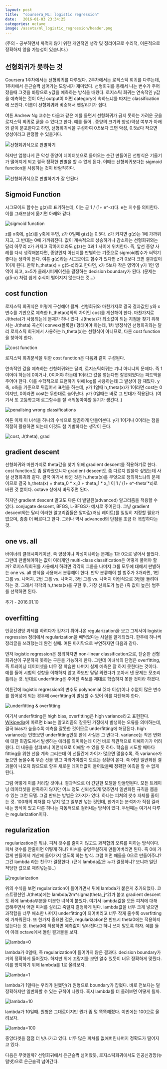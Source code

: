 ```yaml
---
layout: post
title:  "coursera_ML: logistic regression"
date:   2016-01-03 23:34:25
categories: octave
image: /assets/ml_logistic_regression/header.png
---
```


(주의 - 공부하면서 까먹지 않기 위한 개인적인 생각 및 정리이므로 수리적, 이론적으로 정확하지 않을 가능성이 있습니다.)

## 선형회귀가 못하는 것
Coursera 1주차에서는 선형회귀를 다루었다. 2주차에서는 로직스틱 회귀를 다루는데, 1주차에서 은근슬쩍 넘어가는 모양새가 재미있다. 선형회귀를 통해서 나는 변수가 주어졌을때 그것을 바탕으로 y값을 예측하는 방식을 배웠다. 로지스틱 회귀는 연속적인 y값을 예측하는 것이 아닌 output이 어떤 category에 속하느냐를 따지는 classification에 쓰인다. 이름이 선형회귀와 비슷해서 헷갈리기가 쉽다.

여튼 Andrew Ng 교수는 다음과 같은 예를 들면서 선형회귀가 긁지 못하는 가려운 곳을 로지스틱 회귀로 긁을 수 있다고 한다. 예를 들어.. 종양의 크기와 양성/악성 여부가 아래와 같이 분포한다고 하면, 선형회귀식을 구성하여 0.5보다 크면 악성, 0.5보다 작으면 양성이라고 판정할 수 있을거다.

![선형회귀식으로 판별하기](/assets/ml_logistic_regression/1.png)

하지만 엄청나게 큰 악성 종양이 데이터셋으로 들어오는 순간 만들어진 선형식은 기울기가 떨어지게 되고 결국 정확한 판별을 할 수 없게 된다. 이때는 선형회귀보다는 sigmoid function을 사용하는 것이 바람직하다.

![선형회귀식으로 판별하기가 잘 안된다](/assets/ml_logistic_regression/2.png)

## Sigmoid Function
시그모이드 함수는 g(z)로 표기하는데, 이는 곧 1 / (1+ e^-z)다. e는 지수를 의미한다. 이를 그래프상에 옮기면 아래와 같다.

![sigmoid function](/assets/ml_logistic_regression/3.png)

z를 x축에, g(z)를 y축에 두면, z가 0일때 g(z)는 0.5다. z가 커지면 g(z)는 1에 가까위지고, 그 반대는 0에 가까워진다. 값이 계속적으로 상승하거나 감소하는 선형회귀와는 달리 아무리 z가 커지고 작아지더라도 g(z)는 0과 1 사이에 위치한다. 즉, 앞선 종양 사례를 다시 생각해본다면, 종양인지 아닌지를 판별하는 기준으로 sigmoid함수가 써먹기 좋다는 생각이 든다. 여튼 g(z)라는 시그모이드 함수가 있다면 z가 0보다 크면 결과값이 1이게 된다. 만약 h_theta(x) = g(5-x)라고 한다면, x가 5보다 작은 영역이 y가 1인 영역이 되고, x=5가 클래시피케이션을 결정하는 decision boundary가 된다. (문제는 g(5-x) 처럼 쉽게 수식이 떨어지지 않는다는 것...)

## cost function
로지스틱 회귀식은 어떻게 구성해야 될까. 선형회귀와 마찬가지로 결국 결과값인 y와 x변수를 기반으로 예측한 h_theta(x)와의 차이인 cost를 계산해야 한다. 마찬가지로 J(theta)가 사용되는데 문제가 하나 있다. J(theta)가 최소값이 되는 지점을 찾기 위해서는 J(theta) 곡선이 convex(볼록한) 형태여야 하는데, 1차 방정식인 선형회귀와는 달리 로지스틱 회귀에서 사용하는 h_theta(x)는 선형식이 아니므로, 다른 cost function을 찾아야 한다.

![cost function](/assets/ml_logistic_regression/4.png)

로지스틱 회귀분석을 위한 cost function은 다음과 같이 구성된다.

연속적인 값을 예측하는 선형회귀와는 달리, 로지스틱회귀는 기냐 아니냐의 문제다. 즉 1이어야 하는데 0이거나, 0이어야 하는데 1이라고 값을 뱉는다면 잘못되었다는 피드백을 주어야 한다. 이를 수학적으로 표현하기 위해 log를 사용하는데 그 발상이 참 재밌다. y축, x축을 기준으로 뒤집어서 표현을 하는데, y가 1일때 h_theta(x)가 1이라면 cost는 0이지만, 0이라면 cost는 무한대로 늘어난다. y가 0일때는 바로 그 반대가 적용된다. (여기서 또 고등학교때 로그함수를 잘 배워놓아야할 동기가 생긴다..)

![penalising wrong classifications](/assets/ml_logistic_regression/5.png)

여튼 이제 이 녀석을 하나의 수식으로 깔끔하게 만들어본다. y가 1이거나 0이라는 점을 적절히 활용하면 되는데 이것도 참 기발하다는 생각이 든다.

![cost, J(theta), grad](/assets/ml_logistic_regression/6.png)

## gradient descent
선형회귀와 마찬가지로 theta값을 찾기 위해 gradient descent를 적용하기로 한다. cost function도 좀 달라졌으니까 gradient descent도 좀 다르지 않을까 싶었는데 사실 선형회귀와 같다. 결국 여기서 바뀐 것은 h_theta(x)를 무엇으로 정의하느냐의 문제이므로 결국 h_theta(x) = theta_0 * x_0 + theta_1 * x_1 이 1 / (1+ e^-theta’*x)로 바뀐 것 뿐이다. octave 상에서 바꿔주면 된다.

하지만 gradient descent 말고도 다른 더 발달된(advanced) 알고리즘을 적용할 수 있다. conjugate descent, BFGS, L-BFGS가 예시로 주어진다. 그냥 gradient descent와는 달리 이러한 알고리즘들은 알파값(러닝 레이트)를 일일히 지정할 필요가 없으며, 종종 더 빠르다고 한다. 그러나 역시 advanced의 단점을 조금 더 복잡하다는 것.

## one vs. all

바이너리 클래시피케이션, 즉 양성이냐 악성이냐하는 문제는 1과 0으로 넣어서 풀었다. 그런데 판별해야하는 값이 여러개인 multi-class classification은 어떻게 풀어야 할까? 로지스틱회귀를 사용해서 하려면 각각의 그룹을 나머지 그룹 모두에 대해서 판별하는 one vs. all 방식을 사용해서 분류해야 한다. 만약 분류해야 할 범주가 3개라면, 1번 그룹 vs. 나머지, 2번 그룹 vs. 나머지, 3번 그룹 vs. 나머지 이런식으로 3번을 돌려야 하는 것. 그래서 각각의 h_theta(x)를 구한 후, 가장 신뢰도가 높은 (즉 값이 높은) 범주를 선택하면 된다.


추가 - 2016.01.10
## overfitting
인공신경망 과제를 하려다가 갑자기 튀어나온 regularization을 보고 그제서야 logistic regression 정리에서 regularization을 빼먹었다는 사실을 알게되었다. 한주에 하나씩 정리글을 쓰려했는데 완전 실패. 여튼 마지막으로 부연하자면 다음과 같다.

먼저 logistic regression은 정리하자면 non-linear classification으로, 단순한 선형회귀선이 구분하지 못하는 구분을 가능하게 한다. 그런데 이녀석의 단점은 overfitting, 즉 트레이닝 데이터셋을 너무 잘 학습한 나머지 실제 예측은 잘 하지 못한다는 것이다. 예를 들어 시험의 성향을 이해하지 않고 족보만 달달 외웠다가 꼬아서 낸 문제는 모조리 틀리는 것. 반대로 underfitting은 주어진 족보를 제대로 학습하지 못한 것이라 하겠다.

여튼간에 logistic regression의 변수도 polynomial (2차 이상)이나 수없이 많은 변수를 집어넣게 되는 경우에 overfitting이 발생할 수 있어 이를 차단해야 한다.

![underfitting & overfitting](/assets/ml_logistic_regression/7.png)

여기서 underfitting은 high bias, overfitting은 high variance라고 표현한다. <a href='https://en.wikipedia.org/wiki/Bias%E2%80%93variance_tradeoff'>Wikipedia</a>에 따르면 bias는 알고리즘의 잘못된 가정에서 발생하는 오류를 의미하는데, 결국 bias가 높을수록 예측을 잘못한 것이므로 underfitting에 해당된다. high variance는 언뜻보면 underfitting인듯 한데 사실은 그 반대다. variance는 작은 변화에 대한 민감도에서 발생하는 에러를 의미하는데 이건 바로 직관적으로 이해하기가 어려웠다. 더 내용을 살펴보니 이런식으로 이해할 수 있을 듯 하다. 학습을 시도할 때마다 fitting을 위한 선을 계속 그리는데 이 선들간에 차이가 많으면 많을수록, 즉 variance가 높으면 높을수록 무슨 선을 믿고 따라가야할지 모르는 상황이 온다. 즉 어떤 일반화된 결과물이 나오지 않으므로 향후 새로운 데이터값이 들어왔을때 정확한 예측을 할 수 없게 된다.

그럼 어떻게 이를 처리할 것이냐. 결과적으로 더 간단한 모델을 만들면된다. 모든 트레이닝 데이터셋을 만족하지 않지만 어느 정도 신뢰성있게 맞추면서 일반화된 규칙을 뽑을 수 있는 그런 모델. 그걸 만드는 방법은 2가지가 있다. 하나는 피쳐의 갯수 자체를 줄이는 것. 100개의 피쳐를 다 넣지 않고 일부만 넣는 것인데, 한가지는 분석자가 직접 걸러내는 방식이 있고 다른 하나는 자동적으로 걸러내는 방식이 있다. 두번째는 여기서 다루는 regularization이다.

## regularization
regularization은 뭐냐. 피쳐 갯수를 줄이지 않고도 과적합의 오류를 피하는 방식이다. 피쳐 갯수를 안줄이면 어떻게 하냐? 피쳐를 유명무실하게 만들어버리면 된다. 즉 0에 가깝게 만들어서 계산에 들어가지 않도록 하는 방식. 그럼 어떤 애들을 0으로 만들어주냐? 그건 lambda 라는 친구가 결정한다. (근데 lambda값은 누가 결정하냐? 보니까 일단 적당한 값으로 때려넣는듯..)

![regularization](/assets/ml_logistic_regression/8.png)

위의 수식을 보면 regularization이 들어가면서 뒤에 lambda가 붙은게 추가되었다. 코스트펑션인 J(theta)에는 lambda/2m*sigma(theta_j^2)가 붙고 gradient descent도 뒤에 lambda부분을 미분한 녀석이 붙었다. 여기서 lambda값을 모든 피쳐에 대해 곱해주면서 어떤 피쳐를 살리고 죽일지 결정하게 된다. lambda값을 너무 크게 넣으면 과적합을 너무 해소한 나머지 underfitting이 되어버리고 너무 작게 줄수록 overfitting에 가까워진다. 또 한가지 중요한 점은, regularization은 반드시 theta0에는 적용하지 않는다는 것. theta0에 적용하면 예측값이 달라진다고 하니 쓰지 말도록 하자. 예를 들어 아래 octave에서 돌린 결과물을 보자.

![lambda=0](/assets/ml_logistic_regression/9.png)

lambda가 0일때, 즉 regularization이 들어가지 않은 결과다. decision boundary가 거의 정확하게 들어갔다. 하지만 위에 꼬랑지를 보면 알수 있듯이 너무 정확하게 맞췄다. 이를 방지하기 위해 lambda를 1로 올려보자.

![lambda=1](/assets/ml_logistic_regression/10.png)

lambda가 1일때는 우리가 원했던(?) 원형으로 boundary가 잡혔다. 바로 전보다는 덜 정확하지만 일반화할 수 있는 규칙이 나왔다. 혹시 lambda를 더 올려보면 어떻게 될까.

![lambda=10](/assets/ml_logistic_regression/11.png)

lambda가 10일때. 원형은 그대로이지만 뭔가 좀 덜 똑똑해졌다. 이번에는 100으로 올려보자.

![lambda=100](/assets/ml_logistic_regression/12.png)

중앙타겟을 점점 더 빗나가고 있다. 너무 많은 피쳐를 없애버린나머지 정확도가 떨어지고 있다.


다음은 무엇일까? 선형회귀에서 은근슬쩍 넘어왔듯, 로지스틱회귀에서도 인공신경망(뉴럴넷)으로 은근슬쩍 넘어간다.